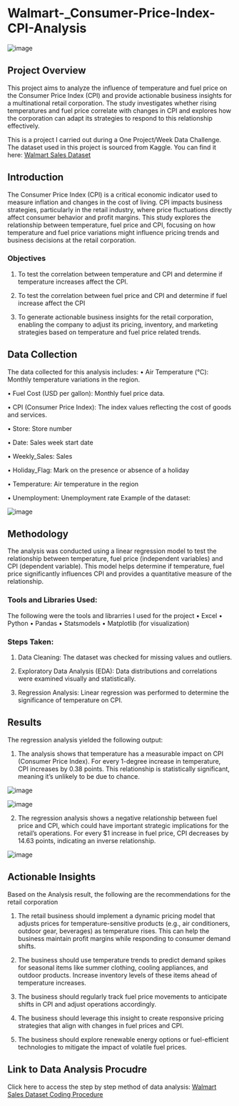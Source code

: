 # Walmart-_Consumer-Price-Index-CPI-Analysis

![image](https://github.com/user-attachments/assets/f873e623-79bb-480d-80e3-aa92cfa17586)


## Project Overview
This project aims to analyze the influence of temperature and fuel price on the Consumer Price Index (CPI) and provide actionable business insights for a multinational retail corporation. The study investigates whether rising temperatures and fuel price correlate with changes in CPI and explores how the corporation can adapt its strategies to respond to this relationship effectively.

This is a project I carried out during a One Project/Week Data Challenge. The dataset used in this project is sourced from Kaggle. 
You can find it here: [Walmart Sales Dataset](https://www.kaggle.com/datasets/mikhail1681/walmart-sales)

## Introduction
The Consumer Price Index (CPI) is a critical economic indicator used to measure inflation and changes in the cost of living. CPI impacts business strategies, particularly in the retail industry, where price fluctuations directly affect consumer behavior and profit margins. This study explores the relationship between temperature, fuel price and CPI, focusing on how temperature and fuel price variations might influence pricing trends and business decisions at the retail corporation.

### Objectives
1. To test the correlation between temperature and CPI and determine if temperature increases affect the CPI.

2. To test the correlation between fuel price and CPI and determine if fuel increase affect the CPI

3. To generate actionable business insights for the retail corporation, enabling the company to adjust its pricing, inventory, and marketing strategies based on temperature and fuel price related trends.

## Data Collection
The data collected for this analysis includes:
• Air Temperature (°C): Monthly temperature variations in the region.

• Fuel Cost (USD per gallon): Monthly fuel price data.

•	CPI (Consumer Price Index): The index values reflecting the cost of goods and services.

•	Store: Store number

•	Date: Sales week start date

•	Weekly_Sales: Sales

•	Holiday_Flag: Mark on the presence or absence of a holiday

•	Temperature: Air temperature in the region

•	Unemployment: Unemployment rate
Example of the dataset:
 
![image](https://github.com/user-attachments/assets/c02f36eb-d07b-46d0-bd3c-6764db30bdd8)


## Methodology

The analysis was conducted using a linear regression model to test the relationship between temperature, fuel price (independent variables) and CPI (dependent variable). This model helps determine if temperature, fuel price significantly influences CPI and provides a quantitative measure of the relationship.

### Tools and Libraries Used:
The following were the tools and librarries I used for the project
•	Excel
•	Python
•	Pandas
•	Statsmodels
•	Matplotlib (for visualization)

### Steps Taken:
1.	Data Cleaning: The dataset was checked for missing values and outliers.

2.	Exploratory Data Analysis (EDA): Data distributions and correlations were examined visually and statistically.

3.	Regression Analysis: Linear regression was performed to determine the significance of temperature on CPI.

## Results
The regression analysis yielded the following output:

1. The analysis shows that temperature has a measurable impact on CPI (Consumer Price Index). For every 1-degree increase in temperature, CPI increases by 0.38 points. This relationship is statistically significant, meaning it’s unlikely to be due to chance.

![image](https://github.com/user-attachments/assets/d0723e55-e274-490b-8ecf-21c4e4a71373)


![image](https://github.com/user-attachments/assets/16d6f5f3-97da-4572-a45e-eb2e68dd80f4)

2. The regression analysis shows a negative relationship between fuel price and CPI, which could have important strategic implications for the retail’s operations. For every $1 increase in fuel price, CPI decreases by 14.63 points, indicating an inverse relationship.

![image](https://github.com/user-attachments/assets/4aa1b51f-ca3d-4f2e-be76-a5095b77f100)


## Actionable Insights
Based on the Analysis result, the following are the recommendations for the retail corporation

1.	The retail business should implement a dynamic pricing model that adjusts prices for temperature-sensitive products (e.g., air conditioners, outdoor gear, beverages) as temperature rises. This can help the business maintain profit margins while responding to consumer demand shifts.

2.	The business should use temperature trends to predict demand spikes for seasonal items like summer clothing, cooling appliances, and outdoor products. Increase inventory levels of these items ahead of temperature increases.

3.	The business should regularly track fuel price movements to anticipate shifts in CPI and adjust operations accordingly.

4.	The business should leverage this insight to create responsive pricing strategies that align with changes in fuel prices and CPI.

5.	The business should explore renewable energy options or fuel-efficient technologies to mitigate the impact of volatile fuel prices.

## Link to Data Analysis Procudre 
Click here to access the step by step method of data analysis: [Walmart Sales Dataset Coding Procedure](http://localhost:8888/lab/tree/Walmart.ipynb)


